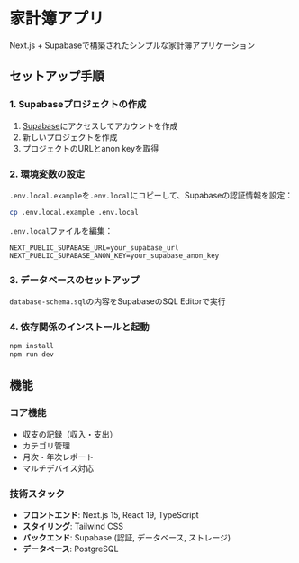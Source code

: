 # 家計簿アプリ

Next.js + Supabaseで構築されたシンプルな家計簿アプリケーション

## セットアップ手順

### 1. Supabaseプロジェクトの作成

1. [Supabase](https://supabase.com)にアクセスしてアカウントを作成
2. 新しいプロジェクトを作成
3. プロジェクトのURLとanon keyを取得

### 2. 環境変数の設定

`.env.local.example`を`.env.local`にコピーして、Supabaseの認証情報を設定：

```bash
cp .env.local.example .env.local
```

`.env.local`ファイルを編集：
```
NEXT_PUBLIC_SUPABASE_URL=your_supabase_url
NEXT_PUBLIC_SUPABASE_ANON_KEY=your_supabase_anon_key
```

### 3. データベースのセットアップ

`database-schema.sql`の内容をSupabaseのSQL Editorで実行

### 4. 依存関係のインストールと起動

```bash
npm install
npm run dev
```

## 機能

### コア機能
- 収支の記録（収入・支出）
- カテゴリ管理
- 月次・年次レポート
- マルチデバイス対応

### 技術スタック
- **フロントエンド**: Next.js 15, React 19, TypeScript
- **スタイリング**: Tailwind CSS
- **バックエンド**: Supabase (認証, データベース, ストレージ)
- **データベース**: PostgreSQL 